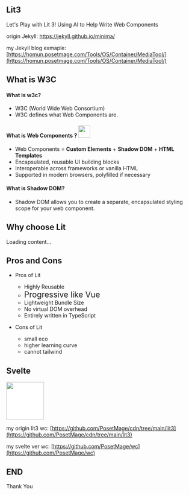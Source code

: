 

<div class="slide">

## Lit3

Let's Play with Lit 3! Using AI to Help Write Web Components

origin Jekyll: [ https://jekyll.github.io/minima/ ](https://jekyll.github.io/minima/)

my Jekyll blog exmaple: [https://homun.posetmage.com/Tools/OS/Container/MediaTool/](https://homun.posetmage.com/Tools/OS/Container/MediaTool/)

</div>


<div class="slide">

## What is W3C

#### What is w3c? 
  * W3C (World Wide Web Consortium)
  * W3C defines what Web Components are.

#### What is Web Components ? <img src="https://avatars.githubusercontent.com/u/1905708" style="background-color: white; height: 32px;">
  * Web Components = **Custom Elements** + **Shadow DOM** + **HTML Templates**
  * Encapsulated, reusable UI building blocks
  * Interoperable across frameworks or vanilla HTML
  * Supported in modern browsers, polyfilled if necessary

#### What is Shadow DOM?
  * Shadow DOM allows you to create a separate, encapsulated styling scope for your web component.


</div>

<div class="slide">

## Why choose Lit

  <div class="embed_youtube" yt-title="在你不知道的角落，前端的未来正在回归本源" yt-url="J_xIxliB0Jo" yt-width="700">Loading content...
  </div>

</div>

<div class="slide">

## Pros and Cons
* Pros of Lit
  * Highly Reusable
  * <span style="font-size: 1.5em;">Progressive like Vue</span>
  * Lightweight Bundle Size
  * No virtual DOM overhead
  * Entirely written in TypeScript

* Cons of Lit
  * small eco
  * higher learning curve
  * cannot tailwind

</div>

<div class="slide">

## Svelte
<img src="https://upload.wikimedia.org/wikipedia/commons/1/1b/Svelte_Logo.svg
" style="background-color: white; height: 100px;">

my origin lit3 wc: [https://github.com/PosetMage/cdn/tree/main/lit3](https://github.com/PosetMage/cdn/tree/main/lit3)

my svelte ver wc: [https://github.com/PosetMage/wc](https://github.com/PosetMage/wc)


</div>




<div class="slide">

## END

Thank You

</div>




<script src="https://posetmage.com/cdn/js/EmbedYoutubeVideo.js">
